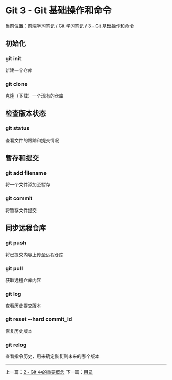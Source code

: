 # Git 3 - Git 基础操作和命令

当前位置：[前端学习笔记](../index.md) / [Git 学习笔记](./index.md) / [3 - Git 基础操作和命令](./git3.md)

## 初始化

### git init

新建一个仓库

### git clone

克隆（下载）一个现有的仓库

## 检查版本状态

### git status

查看文件的跟踪和提交情况

## 暂存和提交

### git add filename

将一个文件添加至暂存

### git commit

将暂存文件提交

## 同步远程仓库

### git push

将已提交内容上传至远程仓库

### git pull

获取远程仓库内容

### git log
查看历史提交版本

### git reset --hard commit_id
恢复历史版本

### git relog
查看指令历史，用来确定恢复到未来的哪个版本

---
上一篇：[2 - Git 中的重要概念](./git2.md)
下一篇：[目录](./index.md)
